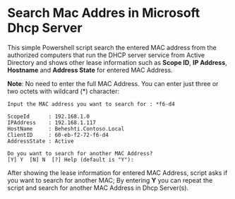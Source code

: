 # Search Mac Addres in Microsoft Dhcp Server
This simple Powershell script search the entered MAC address from the authorized computers that run the DHCP server service from Active Directory and shows other lease information such as **Scope ID**, **IP Address**, **Hostname** and **Address State**  for entered MAC Address.


**Note**: No need to enter the full MAC Address. You can enter just three or two octets with wildcard (*) character:

```
Input the MAC address you want to search for : *f6-d4

ScopeId      : 192.168.1.0
IPAddress    : 192.168.1.117
HostName     : Beheshti.Contoso.Local
ClientID     : 60-eb-f2-72-f6-d4
AddressState : Active

Do you want to search for another MAC Address?
[Y] Y  [N] N  [?] Help (default is "Y"):
```
After showing the lease information for entered MAC Address, script asks if you want to search for another MAC; By entering **Y** you can repeat the script and search for another MAC Address in Dhcp Server(s).
